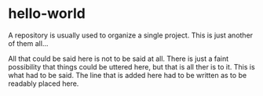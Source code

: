 # hello-world
A repository is usually used to organize a single project. This is just another of them all...

All that could be said here is not to be said at all. There is just a faint possibility that things could be uttered here, but that is all ther is to it.
This is what had to be said. The line that is added here had to be written as to be readably placed here.
